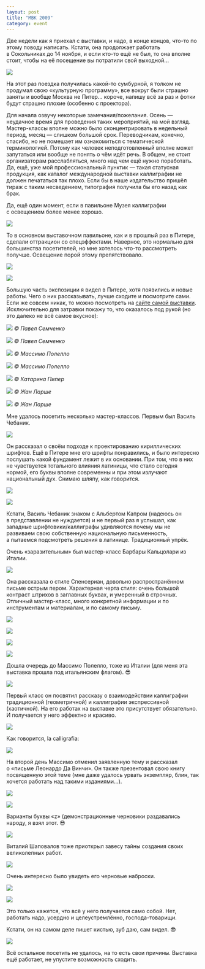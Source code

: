 ```yaml
---
layout: post
title: "МВК 2009"
category: event
---
```

Две недели как я приехал с&#160;выставки, и&#160;надо, в&#160;конце концов, что-то по этому поводу написать. Кстати, она продолжает работать в&#160;Сокольниках до 14 ноября, и&#160;если кто-то ещё не был, то она вполне стоит, чтобы на её посещение вы потратили свой выходной...

![](https://pics.livejournal.com/quillcraft/pic/000k53r5)

На этот раз поездка получилась какой-то сумбурной, я толком не продумал свою «культурную программу», все вокруг были страшно заняты и&#160;вообще Москва не Питер... короче, напишу всё за раз и&#160;фотки будут страшно плохие (особенно с&#160;проектора).

Для начала озвучу некоторые замечания/пожелания. Осень&#160;— неудачное время для проведения таких мероприятий, на мой взгляд. Мастер-классы вполне можно было сконцентрировать в&#160;недельный период, месяц&#160;— слишком большой срок. Переводчикам, конечно, спасибо, но не помешает им ознакомиться с&#160;тематической терминологией. Потому как человек неподготовленный вполне может запутаться или вообще не понять о&#160;чём идёт речь. В&#160;общем, не стоит организаторам расслабляться, много над чем ещё нужно поработать. Да, ещё, уже мой профессиональный пунктик&#160;— такая статусная продукция, как каталог международной выставки каллиграфии не должен печататься так плохо. Если бы в&#160;наше издательство пришёл тираж с&#160;таким несведением, типография получила бы его назад как брак.

Да, ещё один момент, если в&#160;павильоне Музея каллиграфии с&#160;освещением более менее хорошо.

![](https://pics.livejournal.com/quillcraft/pic/000ka5pf)

То в&#160;основном выставочном павильоне, как и&#160;в&#160;прошлый раз в&#160;Питере, сделали оттракцион со спецэффектами. Наверное, это нормально для большинства посетителей, но мне хотелось что-то рассмотреть получше. Освещение порой этому препятствовало.

![](https://pics.livejournal.com/quillcraft/pic/000kdk0q)

![](https://pics.livejournal.com/quillcraft/pic/000keabf)

Большую часть экспозиции я видел в&#160;Питере, хотя появились и&#160;новые работы. Чего о&#160;них рассказывать, лучше сходите и&#160;посмотрите сами. Если же совсем никак, то можно посмотреть на [сайте самой выставки](https://www.calligraphy.mvk.ru/). Исключительно для затравки покажу то, что оказалось под рукой (но это далеко не всё самое вкусное):

![](https://pics.livejournal.com/quillcraft/pic/000kk25d)
*© Павел Семченко*

![](https://pics.livejournal.com/quillcraft/pic/000k7y95)
*© Павел Семченко*

![](https://pics.livejournal.com/quillcraft/pic/000kxzgz)
*© Массимо Полелло*

![](https://pics.livejournal.com/quillcraft/pic/000k87fp)
*© Массимо Полелло*

![](https://pics.livejournal.com/quillcraft/pic/000kz4rs)
*© Катарина Пипер*

![](https://pics.livejournal.com/quillcraft/pic/000p2dw0)
*© Жан Ларше*

![](https://pics.livejournal.com/quillcraft/pic/000kbts1)
*© Жан Ларше*

Мне удалось посетить несколько мастер-классов. Первым был Василь Чебаник.

![](https://pics.livejournal.com/quillcraft/pic/000p7qrb)

Он рассказал о&#160;своём подходе к&#160;проектированию кириллических шрифтов. Ещё в&#160;Питере мне его шрифты понравились, и&#160;было интересно послушать какой фундамент лежит в&#160;их основании. При том, что в&#160;них не чувствуется тотального влияния латиницы, что стало сегодня нормой, его буквы вполне современны и&#160;при этом излучают национальный дух. Снимаю шляпу, как говорится.

![](https://pics.livejournal.com/quillcraft/pic/000p6z98)

![](https://pics.livejournal.com/quillcraft/pic/000pa2zx)

Кстати, Василь Чебаник знаком с&#160;Альбертом Капром (надеюсь он в&#160;представлении не нуждается) и&#160;не первый раз я услышал, как западные шрифтовики/каллиграфы удивляются почему мы не развиваем свою собственную национальную письменность, а&#160;пытаемся подсмотреть решения в&#160;латинице. Традиционный упрёк.

Очень «заразительным» был мастер-класс Барбары Кальцолари из Италии.

![](https://pics.livejournal.com/quillcraft/pic/000pdspw)

Она рассказала о&#160;стиле Спенсериан, довольно распространённом письме острым пером. Характерная черта стиля: очень большой контраст штрихов в&#160;заглавных буквах, и&#160;умеренный в&#160;строчных. Отличный мастер-класс, много конкретной информации и&#160;по инструментам и&#160;материалам, и&#160;по самому письму.

![](https://pics.livejournal.com/quillcraft/pic/000kqbcw)

![](https://pics.livejournal.com/quillcraft/pic/000kp484)

![](https://pics.livejournal.com/quillcraft/pic/000pbyd6)

![](https://pics.livejournal.com/quillcraft/pic/000pp9tq)

Дошла очередь до Массимо Полелло, тоже из Италии (для меня эта выставка прошла под итальянским флагом). 😎

![](https://pics.livejournal.com/quillcraft/pic/000pepgx)

Первый класс он посвятил рассказу о&#160;взаимодействии каллиграфии традиционной (геометричной) и&#160;каллиграфии экспрессивной (хаотичной). На его работах на выставке это присутствует обязательно. И&#160;получается у&#160;него эффектно и&#160;красиво.

![](https://pics.livejournal.com/quillcraft/pic/000pfkw9)

Как говорится, la calligrafia:

![](https://pics.livejournal.com/quillcraft/pic/000ph9q8)

На второй день Массимо отменил заявленную тему и&#160;рассказал о&#160;«письме Леонардо Да Винчи». Он также презентовал свою книгу посвященную этой теме (мне даже удалось урвать экземпляр, блин, так хочется работать над такими изданиями...).

![](https://pics.livejournal.com/quillcraft/pic/000p3g4e)

![](https://pics.livejournal.com/quillcraft/pic/000pqf4g)

Варианты буквы «z» (демонстрационные черновики раздавались народу, я взял этот. 😎

![](https://pics.livejournal.com/quillcraft/pic/000p19e0)

Виталий Шаповалов тоже приоткрыл завесу тайны создания своих великолепных работ.

![](https://pics.livejournal.com/quillcraft/pic/000pkt86)

Очень интересно было увидеть его черновые наброски.

![](https://pics.livejournal.com/quillcraft/pic/000p809r)

![](https://pics.livejournal.com/quillcraft/pic/000pc9qp)

Это только кажется, что всё у&#160;него получается само собой. Нет, работать надо, усердно и&#160;целеустремлённо, господа-товарищи.

Кстати, он на самом деле пишет кистью, зуб даю, сам видел. 😎

![](https://pics.livejournal.com/quillcraft/pic/000pg79w)

Всё остальное посетить не удалось, на то есть свои причины. Выставка ещё работает, не упустите возможность сходить.
